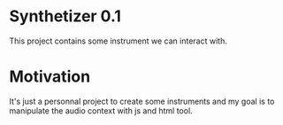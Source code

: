 # Synthetizer 0.1

This project contains some instrument we can interact with.

# Motivation

It's just a personnal project to create some instruments and my goal is to manipulate the audio context with js and html tool.


